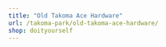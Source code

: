 ```yaml
---
title: "Old Takoma Ace Hardware"
url: /takoma-park/old-takoma-ace-hardware/
shop: doityourself
---
```

